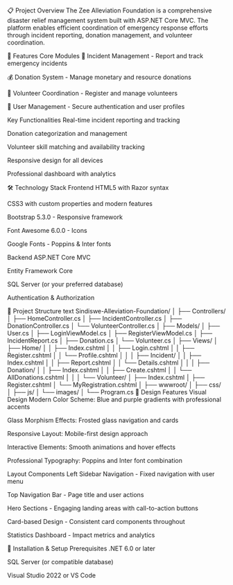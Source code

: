 📋 Project Overview
The Zee Alleviation Foundation is a comprehensive disaster relief management system built with ASP.NET Core MVC. The platform enables efficient coordination of emergency response efforts through incident reporting, donation management, and volunteer coordination.

🚀 Features
Core Modules
🔴 Incident Management - Report and track emergency incidents

💰 Donation System - Manage monetary and resource donations

👥 Volunteer Coordination - Register and manage volunteers

👤 User Management - Secure authentication and user profiles

Key Functionalities
Real-time incident reporting and tracking

Donation categorization and management

Volunteer skill matching and availability tracking

Responsive design for all devices

Professional dashboard with analytics

🛠️ Technology Stack
Frontend
HTML5 with Razor syntax

CSS3 with custom properties and modern features

Bootstrap 5.3.0 - Responsive framework

Font Awesome 6.0.0 - Icons

Google Fonts - Poppins & Inter fonts

Backend
ASP.NET Core MVC

Entity Framework Core

SQL Server (or your preferred database)

Authentication & Authorization

📁 Project Structure
text
Sindiswe-Alleviation-Foundation/
│
├── Controllers/
│   ├── HomeController.cs
│   ├── IncidentController.cs
│   ├── DonationController.cs
│   └── VolunteerController.cs
│
├── Models/
│   ├── User.cs
│   ├── LoginViewModel.cs
│   ├── RegisterViewModel.cs
│   ├── IncidentReport.cs
│   ├── Donation.cs
│   └── Volunteer.cs
│
├── Views/
│   ├── Home/
│   │   ├── Index.cshtml
│   │   ├── Login.cshtml
│   │   ├── Register.cshtml
│   │   └── Profile.cshtml
│   │
│   ├── Incident/
│   │   ├── Index.cshtml
│   │   ├── Report.cshtml
│   │   └── Details.cshtml
│   │
│   ├── Donation/
│   │   ├── Index.cshtml
│   │   ├── Create.cshtml
│   │   └── AllDonations.cshtml
│   │
│   └── Volunteer/
│       ├── Index.cshtml
│       ├── Register.cshtml
│       └── MyRegistration.cshtml
│
├── wwwroot/
│   ├── css/
│   ├── js/
│   └── images/
│
└── Program.cs
🎨 Design Features
Visual Design
Modern Color Scheme: Blue and purple gradients with professional accents

Glass Morphism Effects: Frosted glass navigation and cards

Responsive Layout: Mobile-first design approach

Interactive Elements: Smooth animations and hover effects

Professional Typography: Poppins and Inter font combination

Layout Components
Left Sidebar Navigation - Fixed navigation with user menu

Top Navigation Bar - Page title and user actions

Hero Sections - Engaging landing areas with call-to-action buttons

Card-based Design - Consistent card components throughout

Statistics Dashboard - Impact metrics and analytics

🔧 Installation & Setup
Prerequisites
.NET 6.0 or later

SQL Server (or compatible database)

Visual Studio 2022 or VS Code

